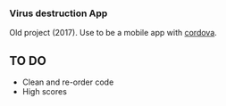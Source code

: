 ### Virus destruction App
Old project (2017). Use to be a mobile app with [cordova](https://cordova.apache.org). 

## TO DO
- Clean and re-order code
- High scores
